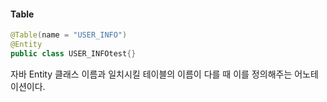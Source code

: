 #### Table
```java
@Table(name = "USER_INFO")
@Entity
public class USER_INFOtest{}
```
자바 Entity 클래스 이름과 일치시킬 테이블의 이름이 다를 때 이를 정의해주는 어노테이션이다.
